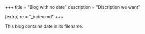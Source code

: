 +++
title = "Blog with no date"
description = "Discription we want"

[extra]
rc = "_index.md"
+++

This blog contains date in its filename.

